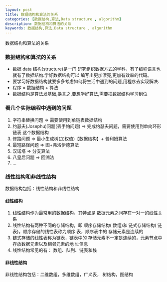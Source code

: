 ```yaml
---
layout: post
title: 数据结构和算法的关系
categories: [数据结构,算法,Data structure , algorithm]
description: 数据结构和算法的关系
keywords: 数据结构,算法,Data structure , algorithm
---
```


数据结构和算法的关系


### 数据结构和算法的关系

- 数据 data 结构(structure)是一门 研究组织数据方式的学科，有了编程语言也就有了数据结构.学好数据结构可以
编写出更加漂亮,更加有效率的代码。
- 要学习好数据结构就要多多考虑如何将生活中遇到的问题,用程序去实现解决.
- 程序 = 数据结构 + 算法
- 数据结构是算法发基础,换言之,要想学好算法,需要把数据结构学习到位

### 看几个实际编程中遇到的问题

1. 字符串替换问题  => 需要使用到单链表数据结构
2. 约瑟夫(Josephu)问题(丢手帕问题) => 完成约瑟夫问题，需要使用到单向环形链表 这个数据结构
3. 修路问题 => 最小生成树(加权值)【数据结构】+ 普利姆算法
4. 最短路径问题 => 图+弗洛伊德算法
5. 汉诺塔 => 分支算法
6. 八皇后问题 => 回溯法
7. ...


### 线性结构和非线性结构
数据结构包括：线性结构和非线性结构

#### 线性结构
1) 线性结构作为最常用的数据结构，其特点是 数据元素之间存在一对一的线性关系
2) 线性结构有两种不同的存储结构，即 顺序存储结构( 数组)和 链式存储结构( 链表)。顺序存储的线性表称为顺序
表，顺序表中的 存储元素是连续的
3) 链式存储的线性表称为链表，链表中的 存储元素不一定是连续的，元素节点中存放数据元素以及相邻元素的地
址信息
4) 线性结构常见的有： 数组、队列、链表和栈

#### 非线性结构
非线性结构包括：二维数组，多维数组，广义表， 树结构，图结构